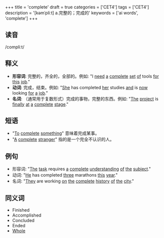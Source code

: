 +++
title = 'complete'
draft = true
categories = ['CET4']
tags = ['CET4']
description = '[kəmˈpliːt] a.完整的；完成的'
keywords = ['ai words', 'complete']
+++

## 读音
/compliːt/

## 释义
- **形容词**: 完整的，齐全的，全部的。例如: "I [need](/post/need/) [a](/post/a/) [complete](/post/complete/) [set](/post/set/) [of](/post/of/) tools [for](/post/for/) [this](/post/this/) [job](/post/job/)."
- **动词**: 完成，结束。例如: "[She](/post/she/) has completed [her](/post/her/) studies [and](/post/and/) is [now](/post/now/) looking [for](/post/for/) [a](/post/a/) [job](/post/job/)."
- **名词**: （通常用于复数形式）完成的事物，完整的东西。例如: "[The](/post/the/) [project](/post/project/) is [finally](/post/finally/) [at](/post/at/) [a](/post/a/) [complete](/post/complete/) [stage](/post/stage/)."

## 短语
- "[To](/post/to/) [complete](/post/complete/) [something](/post/something/)" 意味着完成某事。
- "[A](/post/a/) [complete](/post/complete/) [stranger](/post/stranger/)" 指的是一个完全不认识的人。

## 例句
- 形容词: "[The](/post/the/) [task](/post/task/) requires [a](/post/a/) [complete](/post/complete/) [understanding](/post/understanding/) [of](/post/of/) [the](/post/the/) [subject](/post/subject/)."
- 动词: "[He](/post/he/) has completed [three](/post/three/) marathons [this](/post/this/) [year](/post/year/)."
- 名词: "[They](/post/they/) are working [on](/post/on/) [the](/post/the/) [complete](/post/complete/) [history](/post/history/) [of](/post/of/) [the](/post/the/) [city](/post/city/)."

## 同义词
- Finished
- Accomplished
- Concluded
- Ended
- [Whole](/post/whole/)
